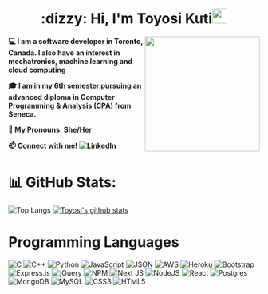 <!-- Heading -->
<h1 align="center">:dizzy: Hi, I'm Toyosi Kuti<img src = "https://raw.githubusercontent.com/MartinHeinz/MartinHeinz/master/wave.gif" width = 30px></h1>
<img align='right' src="https://media.giphy.com/media/ieyl9zmCjO4b4t6qoY/giphy.gif" width="230"> 

<b>:computer: I am a software developer in Toronto, Canada. I also have an interest in mechatronics, machine learning and cloud computing </b>

<b>:mortar_board: I am in my 6th semester pursuing an advanced diploma in Computer Programming & Analysis (CPA) from Seneca.</b>

<b>:woman: My Pronouns: She/Her  </b>

<b>:mailbox: Connect with me! [![LinkedIn](https://img.shields.io/badge/LinkedIn-%230077B5.svg?logo=linkedin&logoColor=white)](https://www.linkedin.com/in/toyosi-kuti/)</b>


# 📊 GitHub Stats:
![Top Langs](https://github-readme-stats.vercel.app/api/top-langs?username=okuti2&langs_count=10&show_icons=true&locale=en&layout=compact&theme=light)
[![Toyosi's github stats](https://github-readme-stats.vercel.app/api?username=okuti2&theme=light)](https://github.com/okuti2/github-readme-stats)

# Programming Languages
![C](https://img.shields.io/badge/c-%2300599C.svg?style=flat-square&logo=c&logoColor=white) ![C++](https://img.shields.io/badge/c++-%2300599C.svg?style=flat-square&logo=c%2B%2B&logoColor=white) ![Python](https://img.shields.io/badge/python-3670A0?style=flat-square&logo=python&logoColor=ffdd54) ![JavaScript](https://img.shields.io/badge/javascript-%23323330.svg?style=flat-square&logo=javascript&logoColor=%23F7DF1E) ![JSON](https://img.shields.io/badge/json-5E5C5C?style=for-the-badge&logo=json&logoColor=white) ![AWS](https://img.shields.io/badge/AWS-%23FF9900.svg?style=flat-square&logo=amazon-aws&logoColor=white) ![Heroku](https://img.shields.io/badge/heroku-%23430098.svg?style=flat-square&logo=heroku&logoColor=white) ![Bootstrap](https://img.shields.io/badge/bootstrap-%23563D7C.svg?style=flat-square&logo=bootstrap&logoColor=white) ![Express.js](https://img.shields.io/badge/express.js-%23404d59.svg?style=flat-square&logo=express&logoColor=%2361DAFB) ![jQuery](https://img.shields.io/badge/jquery-%230769AD.svg?style=flat-square&logo=jquery&logoColor=white) ![NPM](https://img.shields.io/badge/NPM-%23000000.svg?style=flat-square&logo=npm&logoColor=white) ![Next JS](https://img.shields.io/badge/Next-black?style=flat-square&logo=next.js&logoColor=white) ![NodeJS](https://img.shields.io/badge/node.js-6DA55F?style=flat-square&logo=node.js&logoColor=white) ![React](https://img.shields.io/badge/react-%2320232a.svg?style=flat-square&logo=react&logoColor=%2361DAFB) ![Postgres](https://img.shields.io/badge/postgres-%23316192.svg?style=flat-square&logo=postgresql&logoColor=white) ![MongoDB](https://img.shields.io/badge/MongoDB-%234ea94b.svg?style=flat-square&logo=mongodb&logoColor=white) ![MySQL](https://img.shields.io/badge/mysql-%2300f.svg?style=flat-square&logo=mysql&logoColor=white) ![CSS3](https://img.shields.io/badge/CSS3-1572B6?style=for-the-badge&logo=css3&logoColor=white) ![HTML5](https://img.shields.io/badge/HTML5-E34F26?style=for-the-badge&logo=html5&logoColor=white) 

